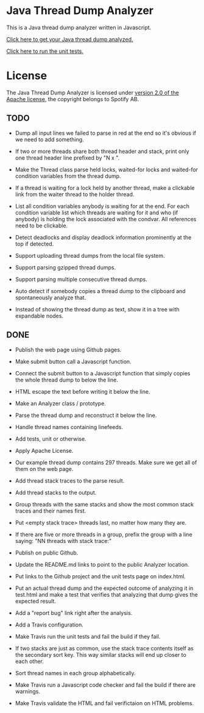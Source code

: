 <!--- -*-markdown-*- -->

# Java Thread Dump Analyzer

This is a Java thread dump analyzer written in Javascript.

[Click here to get your Java thread dump analyzed.](http://spotify.github.io/threaddump-analyzer/)

[Click here to run the unit tests.](http://spotify.github.io/threaddump-analyzer/test.html)

# License

The Java Thread Dump Analyzer is licensed under
[version 2.0 of the Apache license](http://www.apache.org/licenses/LICENSE-2.0.html),
the copyright belongs to Spotify AB.

## TODO
* Dump all input lines we failed to parse in red at the end so it's
obvious if we need to add something.

* If two or more threads share both thread header and stack, print
only one thread header line prefixed by "N x ".

* Make the Thread class parse held locks, waited-for locks and
waited-for condition variables from the thread dump.

* If a thread is waiting for a lock held by another thread, make a
clickable link from the waiter thread to the holder thread.

* List all condition variables anybody is waiting for at the end. For
each condition variable list which threads are waiting for it and who
(if anybody) is holding the lock associated with the condvar. All
references need to be clickable.

* Detect deadlocks and display deadlock information prominently at the
top if detected.

* Support uploading thread dumps from the local file system.

* Support parsing gzipped thread dumps.

* Support parsing multiple consecutive thread dumps.

* Auto detect if somebody copies a thread dump to the clipboard and
spontaneously analyze that.

* Instead of showing the thread dump as text, show it in a tree with
expandable nodes.

## DONE
* Publish the web page using Github pages.

* Make submit button call a Javascript function.

* Connect the submit button to a Javascript function that simply
copies the whole thread dump to below the line.

* HTML escape the text before writing it below the line.

* Make an Analyzer class / prototype.

* Parse the thread dump and reconstruct it below the line.

* Handle thread names containing linefeeds.

* Add tests, unit or otherwise.

* Apply Apache License.

* Our example thread dump contains 297 threads. Make sure we get all
of them on the web page.

* Add thread stack traces to the parse result.

* Add thread stacks to the output.

* Group threads with the same stacks and show the most common stack
traces and their names first.

* Put \<empty stack trace\> threads last, no matter how many they are.

* If there are five or more threads in a group, prefix the group with a
line saying: "NN threads with stack trace:"

* Publish on public Github.

* Update the README.md links to point to the public Analyzer location.

* Put links to the Github project and the unit tests page on index.html.

* Put an actual thread dump and the expected outcome of analyzing it
in test.html and make a test that verifies that analyzing that dump
gives the expected result.

* Add a "report bug" link right after the analysis.

* Add a Travis configuration.

* Make Travis run the unit tests and fail the build if they fail.

* If two stacks are just as common, use the stack trace contents itself
as the secondary sort key. This way similar stacks will end up closer to
each other.

* Sort thread names in each group alphabetically.

* Make Travis run a Javascript code checker and fail the build if there
are warnings.

* Make Travis validate the HTML and fail verifictaion on HTML
problems.
